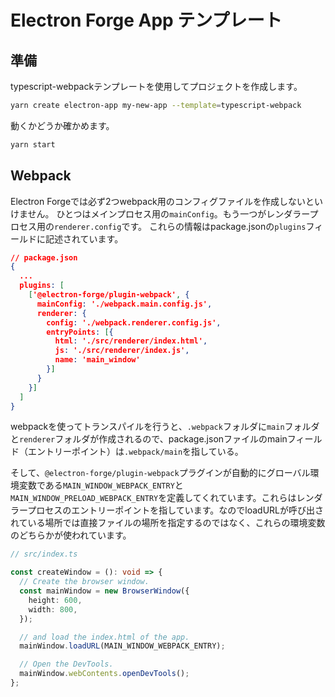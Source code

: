# Electron Forge App テンプレート

## 準備

typescript-webpackテンプレートを使用してプロジェクトを作成します。

```bash
yarn create electron-app my-new-app --template=typescript-webpack
```

動くかどうか確かめます。

```bash
yarn start
```

## Webpack

Electron Forgeでは必ず2つwebpack用のコンフィグファイルを作成しないといけません。
ひとつはメインプロセス用の```mainConfig```。もう一つがレンダラープロセス用の```renderer.config```です。
これらの情報はpackage.jsonの```plugins```フィールドに記述されています。

```json
// package.json
{
  ...
  plugins: [
    ['@electron-forge/plugin-webpack', {
      mainConfig: './webpack.main.config.js',
      renderer: {
        config: './webpack.renderer.config.js',
        entryPoints: [{
          html: './src/renderer/index.html',
          js: './src/renderer/index.js',
          name: 'main_window'
        }]
      }
    }]
  ]
}
```

webpackを使ってトランスパイルを行うと、```.webpack```フォルダに```main```フォルダと```renderer```フォルダが作成されるので、package.jsonファイルのmainフィールド（エントリーポイント）は```.webpack/main```を指している。

そして、```@electron-forge/plugin-webpack```プラグインが自動的にグローバル環境変数である```MAIN_WINDOW_WEBPACK_ENTRY```と```MAIN_WINDOW_PRELOAD_WEBPACK_ENTRY```を定義してくれています。これらはレンダラープロセスのエントリーポイントを指しています。なのでloadURLが呼び出されている場所では直接ファイルの場所を指定するのではなく、これらの環境変数のどちらかが使われています。

```ts
// src/index.ts

const createWindow = (): void => {
  // Create the browser window.
  const mainWindow = new BrowserWindow({
    height: 600,
    width: 800,
  });

  // and load the index.html of the app.
  mainWindow.loadURL(MAIN_WINDOW_WEBPACK_ENTRY);

  // Open the DevTools.
  mainWindow.webContents.openDevTools();
};
```